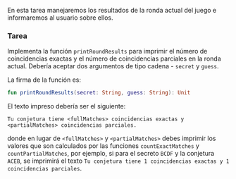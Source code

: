 En esta tarea manejaremos los resultados de la ronda actual del juego e informaremos al usuario sobre ellos.

### Tarea

Implementa la función `printRoundResults` para
imprimir el número de coincidencias exactas y el número de coincidencias parciales en la ronda actual.
Debería aceptar dos argumentos de tipo cadena - `secret` y `guess`.

<div class="hint" title="Haz clic para ver la firma de la función printRoundResults">

La firma de la función es:
```kotlin
fun printRoundResults(secret: String, guess: String): Unit
```
</div>

El texto impreso debería ser el siguiente:

```text
Tu conjetura tiene <fullMatches> coincidencias exactas y <partialMatches> coincidencias parciales.
```

donde en lugar de `<fullMatches>` y `<partialMatches>` debes imprimir los valores que son calculados por las funciones `countExactMatches` y `countPartialMatches`, por ejemplo,
si para el secreto `BCDF` y la conjetura `ACEB`,
se imprimirá el texto `Tu conjetura tiene 1 coincidencias exactas y 1 coincidencias parciales`.